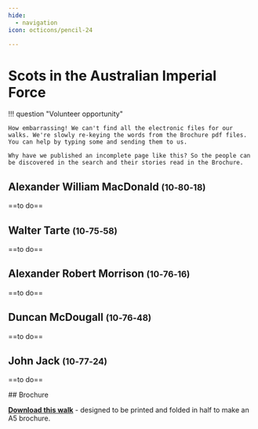 ```yaml
---
hide:
  - navigation
icon: octicons/pencil-24

---
```


# Scots in the Australian Imperial Force  


!!! question "Volunteer opportunity"

    How embarrassing! We can't find all the electronic files for our walks. We're slowly re-keying the words from the Brochure pdf files. You can help by typing some and sending them to us. 
    
    Why have we published an incomplete page like this? So the people can be discovered in the search and their stories read in the Brochure.


<!--
## Private John Jack <small>()</small>

==to do==

-->

## Alexander William MacDonald <small>(10‑80‑18)</small>

==to do==

## Walter Tarte <small>(10‑75‑58)</small>

==to do==

## Alexander Robert Morrison <small>(10‑76‑16)</small>

==to do==

## Duncan McDougall <small>(10‑76‑48)</small>

==to do==


## John Jack <small>(10‑77‑24)</small>

==to do==



<div class="noprint" markdown="1">
## Brochure

**[Download this walk](../assets/guides/scots-in-the-aif.pdf)** - designed to be printed and folded in half to make an A5 brochure.

</div>
